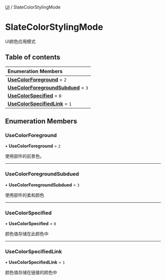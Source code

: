 [UI](../groups/Core.UI.md) / SlateColorStylingMode

# SlateColorStylingMode <Badge type="tip" text="Enumeration" /> <Score text="SlateColorStylingMode" />

UI颜色应用模式

## Table of contents

| Enumeration Members |
| :-----|
| **[UseColorForeground](mw.SlateColorStylingMode.md#usecolorforeground)** = ``2`` <br> |
| **[UseColorForegroundSubdued](mw.SlateColorStylingMode.md#usecolorforegroundsubdued)** = ``3`` <br> |
| **[UseColorSpecified](mw.SlateColorStylingMode.md#usecolorspecified)** = ``0`` <br> |
| **[UseColorSpecifiedLink](mw.SlateColorStylingMode.md#usecolorspecifiedlink)** = ``1`` <br> |

## Enumeration Members

### UseColorForeground <Score text="UseColorForeground" /> 

• **UseColorForeground** = ``2``

使用部件的前景色。

___

### UseColorForegroundSubdued <Score text="UseColorForegroundSubdued" /> 

• **UseColorForegroundSubdued** = ``3``

使用部件的柔和颜色

___

### UseColorSpecified <Score text="UseColorSpecified" /> 

• **UseColorSpecified** = ``0``

颜色值存储在此颜色中

___

### UseColorSpecifiedLink <Score text="UseColorSpecifiedLink" /> 

• **UseColorSpecifiedLink** = ``1``

颜色值存储在链接的颜色中
